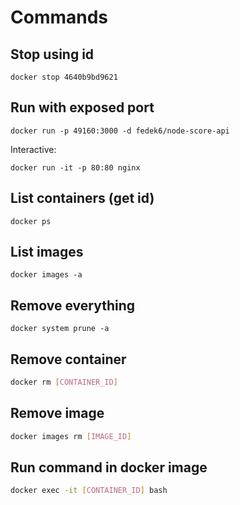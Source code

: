 # Commands

## Stop using id

```
docker stop 4640b9bd9621
```

## Run with exposed port

```
docker run -p 49160:3000 -d fedek6/node-score-api
```

Interactive:

```
docker run -it -p 80:80 nginx
```

## List containers (get id)

```
docker ps
```

## List images

```
docker images -a
```

## Remove everything

```
docker system prune -a
```

## Remove container

```bash
docker rm [CONTAINER_ID]
```

## Remove image

```bash
docker images rm [IMAGE_ID]
```

## Run command in docker image

```bash
docker exec -it [CONTAINER_ID] bash
```

